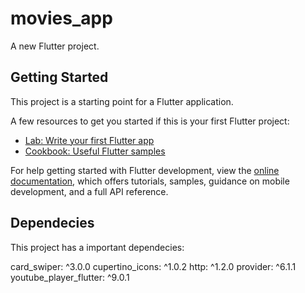 # movies_app

A new Flutter project.

## Getting Started

This project is a starting point for a Flutter application.

A few resources to get you started if this is your first Flutter project:

- [Lab: Write your first Flutter app](https://docs.flutter.dev/get-started/codelab)
- [Cookbook: Useful Flutter samples](https://docs.flutter.dev/cookbook)

For help getting started with Flutter development, view the
[online documentation](https://docs.flutter.dev/), which offers tutorials,
samples, guidance on mobile development, and a full API reference.

## Dependecies

This project has a important dependecies:

  card_swiper: ^3.0.0
  cupertino_icons: ^1.0.2
  http: ^1.2.0
  provider: ^6.1.1
  youtube_player_flutter: ^9.0.1
